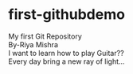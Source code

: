 # first-githubdemo
My first Git Repository 
<br>
By-Riya Mishra
<br>
I want to learn how to play Guitar??
<br>
Every day bring a new ray of light...
